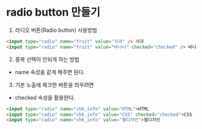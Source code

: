 # radio button 만들기

1. 라디오 버튼(Radio button) 사용방법
```HTML
<input type="radio" name="fruit" value="사과" /> 사과
<input type="radio" name="fruit" value="바나나" checked="checked" /> 바나나
```

2. 중복 선택이 안되게 하는 방법
- name 속성을 같게 해주면 된다.

3. 기본 노출에 체크한 버튼을 띄우려면
- checked 속성을 활용한다.
```HTML
<input type="radio" name="chk_info" value="HTML">HTML
<input type="radio" name="chk_info" value="CSS" checked="checked">CSS
<input type="radio" name="chk_info" value="웹디자인">웹디자인
```
